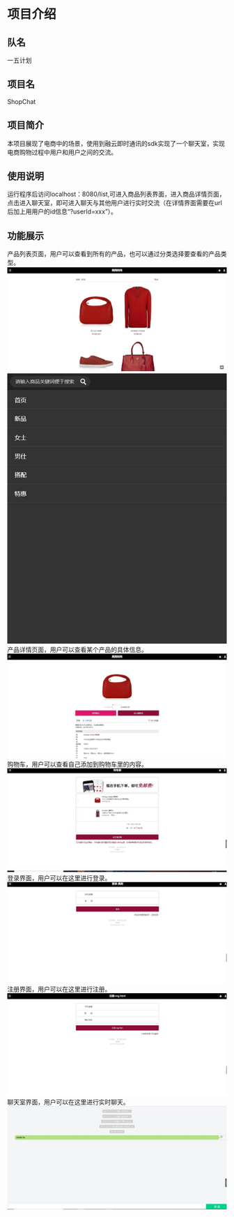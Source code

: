 # 项目介绍  
## 队名  
一五计划  

## 项目名  
ShopChat  

## 项目简介  
本项目展现了电商中的场景，使用到融云即时通讯的sdk实现了一个聊天室，实现电商购物过程中用户和用户之间的交流。  

## 使用说明  
运行程序后访问localhost：8080/list,可进入商品列表界面，进入商品详情页面，点击进入聊天室，即可进入聊天与其他用户进行实时交流（在详情界面需要在url后加上用用户的id信息“?userId=xxx”）。  

## 功能展示  
产品列表页面，用户可以查看到所有的产品，也可以通过分类选择要查看的产品类型。  
![产品列表](https://github.com/Bojibobo/RongCloud_Hackathon_2020/blob/master/Projects/images/list.jpg)  
![产品类型](https://github.com/Bojibobo/RongCloud_Hackathon_2020/blob/master/Projects/images/fl.jpg)  
产品详情页面，用户可以查看某个产品的具体信息。  
![产品详情](https://github.com/Bojibobo/RongCloud_Hackathon_2020/blob/master/Projects/images/detail.jpg)  
购物车，用户可以查看自己添加到购物车里的内容。  
![购物车](https://github.com/Bojibobo/RongCloud_Hackathon_2020/blob/master/Projects/images/cart.jpg)  
登录界面，用户可以在这里进行登录。  
![登录](https://github.com/Bojibobo/RongCloud_Hackathon_2020/blob/master/Projects/images/login.jpg)  
注册界面，用户可以在这里进行注册。  
![注册](https://github.com/Bojibobo/RongCloud_Hackathon_2020/blob/master/Projects/images/reg.jpg)  
聊天室界面，用户可以在这里进行实时聊天。  
![聊天室](https://github.com/Bojibobo/RongCloud_Hackathon_2020/blob/master/Projects/images/room.jpg)  


